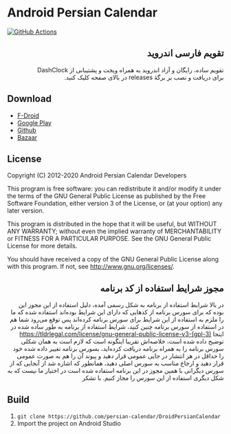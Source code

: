 # Android Persian Calendar

[![GitHub Actions](https://action-badges.now.sh/persian-calendar/DroidPersianCalendar?workflow=android)](https://github.com/persian-calendar/DroidPersianCalendar/actions)

<div dir=rtl>

## تقویم فارسی اندروید

تقویم ساده، رایگان و آزاد اندروید به همراه ویجت و پشتیبانی از DashClock  
برای دریافت و نصب بر برگهٔ releases در بالای صفحه کلیک کنید.

</div>

## Download

- [F-Droid](https://f-droid.org/app/com.alikhajeh.persiancalendar)
- [Google Play](https://play.google.com/store/apps/details?id=com.alikhajeh.persiancalendar)
- [Github](https://github.com/persian-calendar/DroidPersianCalendar/releases/)
- [Bazaar](http://cafebazaar.ir/app/com.alikhajeh.persiancalendar)

## License

Copyright (C) 2012-2020  Android Persian Calendar Developers

This program is free software: you can redistribute it and/or modify 
it under the terms of the GNU General Public License as published by 
the Free Software Foundation, either version 3 of the License, or 
(at your option) any later version.

This program is distributed in the hope that it will be useful, 
but WITHOUT ANY WARRANTY; without even the implied warranty of 
MERCHANTABILITY or FITNESS FOR A PARTICULAR PURPOSE.  See the 
GNU General Public License for more details.

You should have received a copy of the GNU General Public License 
along with this program.  If not, see http://www.gnu.org/licenses/.

<div dir=rtl>
  
## مجوز شرایط استفاده از کد برنامه

در بالا شرایط استفاده از برنامه به شکل رسمی آمده، دلیل استفاده از این مجوز این بوده که برای سورس برنامه از کدهایی که دارای این شرایط بوده‌اند استفاده شده که ما را ملزم به استفاده از این شرایط برای سورس برنامه کرده‌اند پس توقع می‌رود شما هم در استفاده از سورس برنامه چنین کنید، شرایط استفاده از برنامه به طور ساده شده در اینجا
https://tldrlegal.com/license/gnu-general-public-license-v3-(gpl-3)
توضیح داده شده است، خلاصه‌اش تقریبا اینگونه است که لازم است به همان شکلی سورس برنامه را به همراه برنامه دریافت کرده‌اید،  بسورس برنامه تغییر داده شده خود را حداقل در هر انتشار در جایی عمومی قرار دهید و پیوند آن را هم به صورت عمومی قرار دهید و ارجاع مناسب به سورس اصلی دهید، همانطور که اشاره شد از آنجایی که از سورس دیگرانی با همین مجوز در این برنامه استفاده شده است در اختیار ما نیست که به شکل دیگری استفاده از این سورس را مجاز کنیم. با تشکر
</div>

## Build

1. `git clone https://github.com/persian-calendar/DroidPersianCalendar`
1. Import the project on Android Studio

